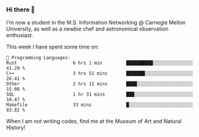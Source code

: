 ### Hi there 👋

I'm now a student in the M.S. Information Networking @ Carnegie Mellon University, as well as a newbie chef and astronomical observation enthusiast. 



<!--START_SECTION:waka-->
This week I have spent some time on: 

```text
💬 Programming Languages: 
Rust                     6 hrs 1 min         ██████████░░░░░░░░░░░░░░░   41.29 % 
C++                      3 hrs 51 mins       ███████░░░░░░░░░░░░░░░░░░   26.41 % 
Other                    2 hrs 12 mins       ████░░░░░░░░░░░░░░░░░░░░░   15.08 % 
SQL                      1 hr 31 mins        ███░░░░░░░░░░░░░░░░░░░░░░   10.47 % 
Makefile                 33 mins             █░░░░░░░░░░░░░░░░░░░░░░░░   03.82 % 
```


<!--END_SECTION:waka-->

When I am not writing codes, find me at the Museum of Art and Natural History!

